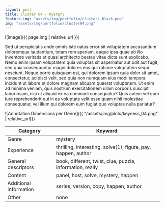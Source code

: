 ```yaml
---
layout: post
title: Cluster 04 - Mystery
feature-img: "assets/img/portfolio/clusters_black.png"
img: "assets/img/portfolio/cluster04.png"
---
```


![image]({{ page.img | relative_url }})

Sed ut perspiciatis unde omnis iste natus error sit voluptatem accusantium doloremque laudantium, totam rem aperiam,
eaque ipsa quae ab illo inventore veritatis et quasi architecto beatae vitae dicta sunt explicabo.
Nemo enim ipsam voluptatem <a>quia voluptas sit aspernatur</a> aut odit aut fugit,
sed quia consequuntur magni dolores eos qui ratione voluptatem sequi nesciunt.
Neque porro quisquam est, qui dolorem ipsum quia dolor sit amet, consectetur,
adipisci velit, sed quia non numquam eius <a>modi tempora incidunt</a> ut labore et dolore magnam aliquam quaerat voluptatem.
Ut enim ad minima veniam, quis nostrum exercitationem ullam corporis suscipit laboriosam, nisi ut aliquid ex ea commodi consequatur?
Quis autem vel eum iure reprehenderit qui in ea voluptate velit esse quam nihil molestiae consequatur,
vel illum qui dolorem eum fugiat quo voluptas nulla pariatur?

![Annotation Dimensions per Genre]({{ "/assets/img/plots/keyness_04.png" | relative_url}})

| Category               | Keyword                                                       |
|------------------------|---------------------------------------------------------------|
| Genre                  | mystery                                                       |
| Experience             | thrilling, interesting, solve(1), figure, pay, happen, author |
| General descriptors    | book, different, twist, clue, puzzle, information, really     |
| Content                | panel, host, solve, mystery, happen                           |
| Additional information | series, version, copy, happen, author                         |
| Other                  | none                                                          |
